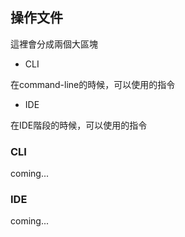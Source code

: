 ## 操作文件

這裡會分成兩個大區塊

- CLI

在command-line的時候，可以使用的指令

- IDE

在IDE階段的時候，可以使用的指令

### CLI

coming...

### IDE

coming...
